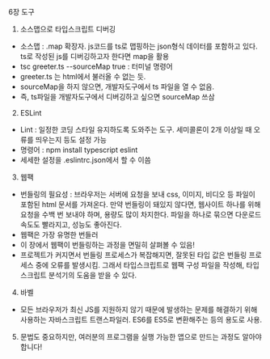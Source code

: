 6장 도구

1. 소스맵으로 타입스크립트 디버깅
- 소스맵 : .map 확장자. js코드를 ts로 맵핑하는 json형식 데이터를 포함하고 있다. ts로  작성된 js를 디버깅하고자 한다면 map을 활용
- tsc greeter.ts --sourceMap true : 터미널 명령어 
- greeter.ts 는 html에서 불러올 수 없는 듯. 
- sourceMap을 하지 않으면, 개발자도구에서 ts 파일을 열 수 없음. 
- 즉, ts파일을 개발자도구에서 디버깅하고 싶으면 sourceMap 쓰삼 

2. ESLint 
- Lint : 일정한 코딩 스타일 유지하도록 도와주는 도구. 세미콜론이 2개 이상일 때 오류를 띄우는지 등도 설정 가능
- 명령어 : npm install typescript eslint
- 세세한 설정을 .eslintrc.json에서 할 수 이씀

3. 웹팩 
- 번들링의 필요성 : 브라우저는 서버에 요청을 보내 css, 이미지, 비디오 등 파일이 포함된 html 문서를 가져온다. 만약 번들링이 돼있지 않다면, 웹사이트 하나를 위해 요청을 수백 번 보내야 하며, 용량도 많이 차지한다. 파일을 하나로 묶으면 다운로드 속도도 빨라지고, 성능도 좋아진다. 
- 웹팩은 가장 유명한 번들러 
- 이 장에서 웹팩이 번들링하는 과정을 면밀히 살펴볼 수 있음!
- 프로젝트가 커지면서 번들링 프로세스가 복잡해지면, 잘못된 타입 값은 번들링 프로세스 중에 오류를 발생시킴. 그래서 타입스크립트로 웹팩 구성 파일을 작성해, 타입스크립트 분석기의 도움을 받을 수 있다.

4. 바벨 
- 모든 브라우저가 최신 JS를 지원하지 않기 때문에 발생하는 문제를 해결하기 위해 사용하는 자바스크립트 트랜스파일러. ES6를 ES5로 변환해주는 등의 용도로 사용. 

5. 문법도 중요하지만, 여러분의 프로그램을 실행 가능한 앱으로 만드는 과정도 알아야 합니다!